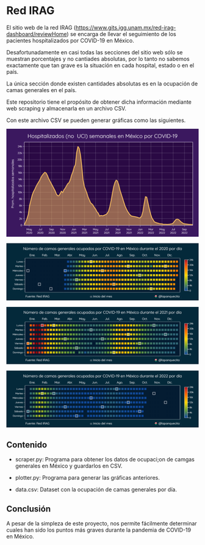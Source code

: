 # Red IRAG

El sitio web de la red IRAG (https://www.gits.igg.unam.mx/red-irag-dashboard/reviewHome) se encarga de llevar el seguimiento de los pacientes hospitalizados por COVID-19 en México.

Desafortunadamente en casi todas las secciones del sitio web sólo se muestran porcentajes y no cantiades absolutas, por lo tanto no sabemos exactamente que tan grave es la situación en cada hospital, estado o en el país.

La única sección donde existen cantidades absolutas es en la ocupación de camas generales en el país.

Este repositorio tiene el propósito de obtener dicha información mediante web scraping y almacenarla en un archivo CSV.

Con este archivo CSV se pueden generar gráficas como las siguientes.

![Imagen 1](./1.png)

![Imagen 2020](./2020.png)

![Imagen 2021](./2021.png)

![Imagen 2022](./2022.png)


## Contenido

* scraper.py: Programa para obtener los datos de ocupaci;on de camgas generales en México y guardarlos en CSV.

* plotter.py: Programa para generar las gráficas anteriores.

* data.csv: Dataset con la ocupación de camas generales por día.

## Conclusión

A pesar de la simpleza de este proyecto, nos permite fácilmente determinar cuales han sido los puntos más graves durante la pandemia de COVID-19 en México.